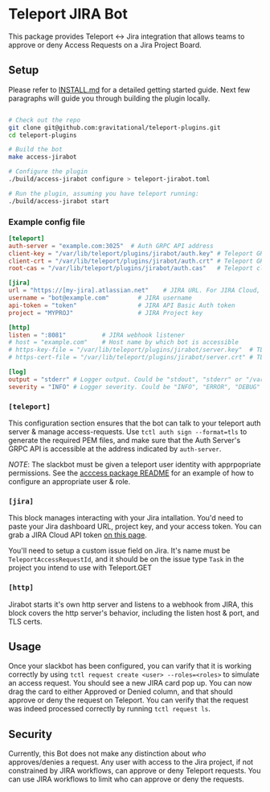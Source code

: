 # Teleport JIRA Bot

This package provides Teleport <-> Jira integration that allows teams to approve or deny Access Requests on a Jira Project Board.

## Setup

Please refer to [INSTALL.md](./INSTALL.md) for a detailed getting started guide. Next few paragraphs will guide you through building the plugin locally.

```bash

# Check out the repo
git clone git@github.com:gravitational/teleport-plugins.git
cd teleport-plugins

# Build the bot
make access-jirabot

# Configure the plugin
./build/access-jirabot configure > teleport-jirabot.toml

# Run the plugin, assuming you have teleport running: 
./build/access-jirabot start
```

### Example config file

```toml
[teleport]
auth-server = "example.com:3025"  # Auth GRPC API address
client-key = "/var/lib/teleport/plugins/jirabot/auth.key" # Teleport GRPC client secret key
client-crt = "/var/lib/teleport/plugins/jirabot/auth.crt" # Teleport GRPC client certificate
root-cas = "/var/lib/teleport/plugins/jirabot/auth.cas"   # Teleport cluster CA certs

[jira]
url = "https://[my-jira].atlassian.net"    # JIRA URL. For JIRA Cloud, https://[my-jira].atlassian.net
username = "bot@example.com"        # JIRA username
api-token = "token"                 # JIRA API Basic Auth token
project = "MYPROJ"                  # JIRA Project key

[http]
listen = ":8081"          # JIRA webhook listener
# host = "example.com"    # Host name by which bot is accessible
# https-key-file = "/var/lib/teleport/plugins/jirabot/server.key"  # TLS private key
# https-cert-file = "/var/lib/teleport/plugins/jirabot/server.crt" # TLS certificate

[log]
output = "stderr" # Logger output. Could be "stdout", "stderr" or "/var/lib/teleport/jirabot.log"
severity = "INFO" # Logger severity. Could be "INFO", "ERROR", "DEBUG" or "WARN".
```

### `[teleport]`

This configuration section ensures that the bot can talk to your teleport
auth server & manage access-requests.  Use `tctl auth sign --format=tls`
to generate the required PEM files, and make sure that the Auth Server's
GRPC API is accessible at the address indicated by `auth-server`.

*NOTE*: The slackbot must be given a teleport user identity with
apprpopriate permissions.  See the [acccess package README](../README.md#authentication)
for an example of how to configure an appropriate user & role.

### `[jira]`

This block manages interacting with your Jira intallation. You'd need to paste your Jira dashboard URL, project key, and your access token.
You can grab a JIRA Cloud API token [on this page](https://id.atlassian.com/manage/api-tokens).

You'll need to setup a custom issue field on Jira. It's name must be `TeleportAccessRequestId`, and it should be on the issue type `Task` in the project you intend to use with Teleport.GET 

### `[http]`

Jirabot starts it's own http server and listens to a webhook from JIRA, this block covers the http server's behavior, including the listen host & port, and TLS certs.

## Usage

Once your slackbot has been configured, you can varify that it is working
correctly by using `tctl request create <user> --roles=<roles>` to simulate
an access request. You should see a new JIRA card pop up. You can now drag the card to either Approved or Denied column, and that should approve or deny the request on Teleport. You can verify that the request was indeed processed correctly by running `tctl request ls`.


## Security

Currently, this Bot does not make any distinction about *who* approves/denies
a request. Any user with access to the Jira project, if not constrained by JIRA workflows, can approve or deny Teleport requests. You can use JIRA workflows to limit who can approve or deny the requests. 
